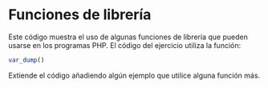 # Funciones de librería
Este código muestra el uso de algunas funciones de librería que pueden usarse en los programas PHP.
 El código del ejercicio utiliza la función:
```php
var_dump()
```
Extiende el código añadiendo algún ejemplo que utilice alguna función más. 
